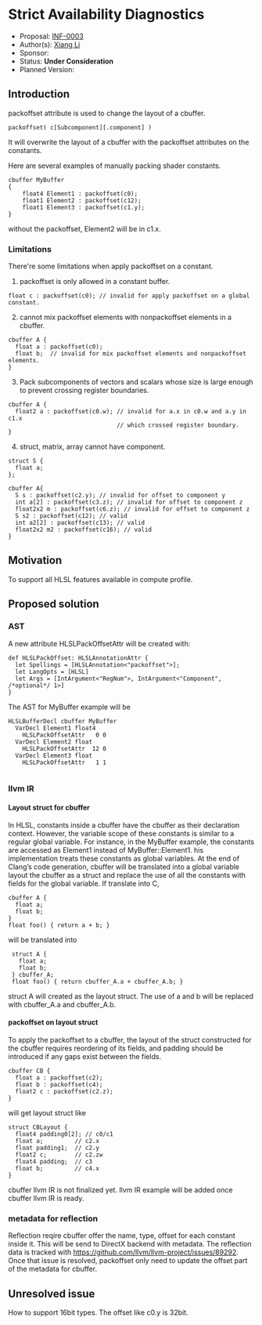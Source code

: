 <!-- {% raw %} -->

# Strict Availability Diagnostics

* Proposal: [INF-0003](INF-0003-packoffset.md)
* Author(s): [Xiang Li](https://github.com/python3kgae)
* Sponsor: 
* Status: **Under Consideration**
* Planned Version: 

## Introduction

packoffset attribute is used to change the layout of a cbuffer.

```
packoffset( c[Subcomponent][.component] )
```

It will overwrite the layout of a cbuffer with the packoffset attributes on
the constants.

Here are several examples of manually packing shader constants.

```
cbuffer MyBuffer
{
    float4 Element1 : packoffset(c0);
    float1 Element2 : packoffset(c12);
    float1 Element3 : packoffset(c1.y);
}
```
without the packoffset, Element2 will be in c1.x.


### Limitations

There're some limitations when apply packoffset on a constant.

1. packoffset is only allowed in a constant buffer.
```
float c : packoffset(c0); // invalid for apply packoffset on a global constant.
```

2. cannot mix packoffset elements with nonpackoffset elements in a cbuffer.
```
cbuffer A {
  float a : packoffset(c0);
  float b;  // invalid for mix packoffset elements and nonpackoffset elements.
}
```
3. Pack subcomponents of vectors and scalars whose size is large enough to prevent crossing register boundaries.
```
cbuffer A {
  float2 a : packoffset(c0.w); // invalid for a.x in c0.w and a.y in c1.x 
                               // which crossed register boundary.
}
```
4. struct, matrix, array cannot have component.
```
struct S {
  float a;
};

cbuffer A{
  S s : packoffset(c2.y); // invalid for offset to component y
  int a[2] : packoffset(c3.z); // invalid for offset to component z
  float2x2 m : packoffset(c6.z); // invalid for offset to component z
  S s2 : packoffset(c12); // valid
  int a2[2] : packoffset(c13); // valid
  float2x2 m2 : packoffset(c16); // valid
}
```

## Motivation

To support all HLSL features available in compute profile.

## Proposed solution

### AST

A new attribute HLSLPackOffsetAttr will be created with:
```
def HLSLPackOffset: HLSLAnnotationAttr {
  let Spellings = [HLSLAnnotation<"packoffset">];
  let LangOpts = [HLSL]
  let Args = [IntArgument<"RegNum">, IntArgument<"Component", /*optional*/ 1>]
}
```

The AST for MyBuffer example will be
```
HLSLBufferDecl cbuffer MyBuffer
  VarDecl Element1 float4
    HLSLPackOffsetAttr   0 0
  VarDecl Element2 float
    HLSLPackOffsetAttr  12 0
  VarDecl Element3 float
    HLSLPackOffsetAttr   1 1
  
```

### llvm IR

#### Layout struct for cbuffer
In HLSL, constants inside a cbuffer have the cbuffer as their declaration 
context. 
However, the variable scope of these constants is similar to a regular 
global variable. For instance, in the MyBuffer example, the constants are 
accessed as Element1 instead of MyBuffer::Element1. 
his implementation treats these constants as global variables.
At the end of Clang’s code generation, cbuffer will be translated into a 
global variable layout the cbuffer as a struct and replace the use of all 
the constants with fields for the global variable.
If translate into C,
 ```
 cbuffer A {
   float a;
   float b;
 }
 float foo() { return a + b; }
```
 will be translated into
```
 struct A {
   float a;
   float b;
 } cbuffer_A;
 float foo() { return cbuffer_A.a + cbuffer_A.b; }
```
struct A will created as the layout struct.
The use of a and b will be replaced with cbuffer_A.a and cbuffer_A.b.

#### packoffset on layout struct
To apply the packoffset to a cbuffer, the layout of the struct constructed for 
the cbuffer requires reordering of its fields, and padding should be introduced
if any gaps exist between the fields.
```
cbuffer CB {
  float a : packoffset(c2);
  float b : packoffset(c4);
  float2 c : packoffset(c2.z);
}
```
will get layout struct like
```
struct CBLayout {
  float4 padding0[2]; // c0/c1
  float a;         // c2.x
  float padding1;  // c2.y
  float2 c;        // c2.zw
  float4 padding;  // c3
  float b;         // c4.x
}
```

cbuffer llvm IR is not finalized yet.
llvm IR example will be added once cbuffer llvm IR is ready.

### metadata for reflection

Reflection reqire cbuffer offer the name, type, offset for each constant inside it.
This will be send to DirectX backend with metadata.
The reflection data is tracked with https://github.com/llvm/llvm-project/issues/89292.
Once that issue is resolved, packoffset only need to update the offset part of the 
metadata for cbuffer.

## Unresolved issue

How to support 16bit types.
The offset like c0.y is 32bit.
